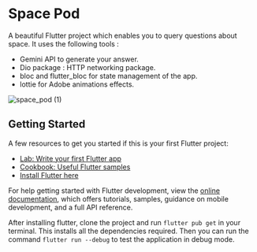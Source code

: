 # Space Pod

A beautiful Flutter project which enables you to query questions about space. It uses the following tools : 
- Gemini API to generate your answer.
- Dio package : HTTP networking package.
- bloc and flutter_bloc for state management of the app.
- lottie for Adobe animations effects.

![space_pod (1)](https://github.com/user-attachments/assets/b1bca3c0-6e0c-4579-8149-259e8fb91c57)

## Getting Started

A few resources to get you started if this is your first Flutter project:

- [Lab: Write your first Flutter app](https://docs.flutter.dev/get-started/codelab)
- [Cookbook: Useful Flutter samples](https://docs.flutter.dev/cookbook)
- [Install Flutter here]((https://docs.flutter.dev/get-started/install))

For help getting started with Flutter development, view the
[online documentation](https://docs.flutter.dev/), which offers tutorials,
samples, guidance on mobile development, and a full API reference.

After installing flutter, clone the project and run ```flutter pub get``` in your terminal. This installs all the dependencies required.
Then you can run the command ```flutter run --debug``` to test the application in debug mode.
